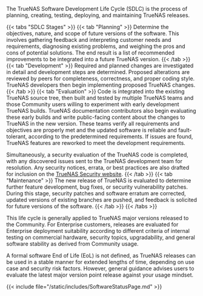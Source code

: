 &NewLine;

The TrueNAS Software Development Life Cycle (SDLC) is the process of planning, creating, testing, deploying, and maintaining TrueNAS releases.

{{< tabs "SDLC Stages" >}}
{{< tab "Planning" >}}
Determine the objectives, nature, and scope of future versions of the software.
This involves gathering feedback and interpreting customer needs and requirements, diagnosing existing problems, and weighing the pros and cons of potential solutions.
The end result is a list of recommended improvements to be integrated into a future TrueNAS version.
{{< /tab >}}
{{< tab "Development" >}}
Required and planned changes are investigated in detail and development steps are determined.
Proposed alterations are reviewed by peers for completeness, correctness, and proper coding style.
TrueNAS developers then begin implementing proposed TrueNAS changes. 
{{< /tab >}}
{{< tab "Evaluation" >}}
Code is integrated into the existing TrueNAS source tree, then built and tested by multiple TrueNAS teams and those Community users willing to experiment with early development TrueNAS builds.
TrueNAS documentation contributors also begin evaluating these early builds and write public-facing content about the changes to TrueNAS in the new version.
These teams verify all requirements and objectives are properly met and the updated software is reliable and fault-tolerant, according to the predetermined requirements.
If issues are found, TrueNAS features are reworked to meet the development requirements.

Simultaneously, a security evaluation of the TrueNAS code is completed, with any discovered issues sent to the TrueNAS development team for resolution.
Any security notices, errata, or best practices are also drafted for inclusion on the [TrueNAS Security website](https://security.truenas.com/).
{{< /tab >}}
{{< tab "Maintenance" >}}
The new release of TrueNAS is evaluated to determine further feature development, bug fixes, or security vulnerability patches.
During this stage, security patches and software erratum are corrected, updated versions of existing branches are pushed, and feedback is solicited for future versions of the software.
{{< /tab >}}
{{< /tabs >}}

This life cycle is generally applied to TrueNAS major versions released to the Community.
For Enterprise customers, releases are evaluated for Enterprise deployment suitability according to different criteria of internal testing on commercial hardware, security topics, upgradability, and general software stability as derived from Community usage.

A formal software End of Life (EoL) is not defined, as TrueNAS releases can be used in a stable manner for extended lengths of time, depending on use case and security risk factors.
However, general guidance advises users to evaluate the latest major version point release against your usage mindset.

{{< include file="/static/includes/SoftwareStatusPage.md" >}}
